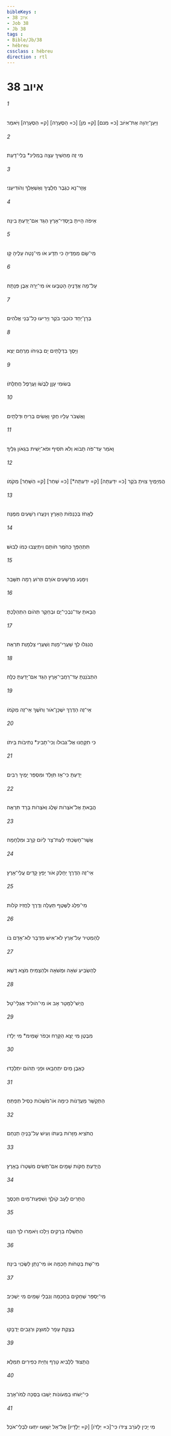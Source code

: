 ```yaml
---
bibleKeys : 
- איוב 38
- Job 38
- Jb 38
tags : 
- Bible/Jb/38
- hébreu
cssclass : hébreu
direction : rtl
---
```


# איוב 38

###### 1
וַיַּעַן־יְהוָה אֶת־אִיֹּוב [כ= מִנם] [ק= מִן] [כ= הַסְּעָרָה] [ק= הַסְּעָרָה] וַיֹּאמַר׃
###### 2
מִי זֶה מַחְשִׁיךְ עֵצָה בְמִלִּינ* בְּלִי־דָעַת׃
###### 3
אֱזָר־נָא כְגֶבֶר חֲלָצֶיךָ וְאֶשְׁאָלְךָ וְהֹודִיעֵנִי׃
###### 4
אֵיפֹה הָיִיתָ בְּיָסְדִי־אָרֶץ הַגֵּד אִם־יָדַעְתָּ בִינָה׃
###### 5
מִי־שָׂם מְמַדֶּיהָ כִּי תֵדָע אֹו מִי־נָטָה עָלֶיהָ קָּו׃
###### 6
עַל־מָה אֲדָנֶיהָ הָטְבָּעוּ אֹו מִי־יָרָה אֶבֶן פִּנָּתָהּ׃
###### 7
בְּרָן־יַחַד כֹּוכְבֵי בֹקֶר וַיָּרִיעוּ כָּל־בְּנֵי אֱלֹהִים׃
###### 8
וַיָּסֶךְ בִּדְלָתַיִם יָם בְּגִיחֹו מֵרֶחֶם יֵצֵא׃
###### 9
בְּשׂוּמִי עָןָן לְבֻשֹׁו וַעֲרָפֶל חֲתֻלָּתֹו׃
###### 10
וָאֶשְׁבֹּר עָלָיו חֻקִּי וָאָשִׂים בְּרִיחַ וּדְלָתָיִם׃
###### 11
וָאֹמַר עַד־פֹּה תָבֹוא וְלֹא תֹסִיף וּפֹא־יָשִׁית בִּגְאֹון גַּלֶּיךָ׃
###### 12
הֲמִיָּמֶיךָ צִוִּיתָ בֹּקֶר [כ= יִדַּעְתָּה] [ק= יִדַּעְתָּה*] [כ= שַׁחַר] [ק= הַשַּׁחַר] מְקֹמֹו׃
###### 13
לֶאֱחֹז בְּכַנְפֹות הָאָרֶץ וְיִנָּעֲרוּ רְשָׁעִים מִמֶּנָּה׃
###### 14
תִּתְהַפֵּךְ כְּחֹמֶר חֹותָם וְיִתְיַצְּבוּ כְּמֹו לְבוּשׁ׃
###### 15
וְיִמָּנַע מֵרְשָׁעִים אֹורָם וּזְרֹועַ רָמָה תִּשָּׁבֵר׃
###### 16
הֲבָאתָ עַד־נִבְכֵי־יָם וּבְחֵקֶר תְּהֹום הִתְהַלָּכְתָּ׃
###### 17
הֲנִגְלוּ לְךָ שַׁעֲרֵי־מָוֶת וְשַׁעֲרֵי צַלְמָוֶת תִּרְאֶה׃
###### 18
הִתְבֹּנַנְתָּ עַד־רַחֲבֵי־אָרֶץ הַגֵּד אִם־יָדַעְתָּ כֻלָּהּ׃
###### 19
אֵי־זֶה הַדֶּרֶךְ יִשְׁכָּן־אֹור וְחֹשֶׁךְ אֵי־זֶה מְקֹמֹו׃
###### 20
כִּי תִקָּחֶנּוּ אֶל־גְּבוּלֹו וְכִי־תָבִינ* נְתִיבֹות בֵּיתֹו׃
###### 21
יָדַעְתָּ כִּי־אָז תִּוָּלֵד וּמִסְפַּר יָמֶיךָ רַבִּים׃
###### 22
הֲבָאתָ אֶל־אֹצְרֹות שָׁלֶג וְאֹצְרֹות בָּרָד תִּרְאֶה׃
###### 23
אֲשֶׁר־חָשַׂכְתִּי לְעֶת־צָר לְיֹום קְרָב וּמִלְחָמָה׃
###### 24
אֵי־זֶה הַדֶּרֶךְ יֵחָלֶק אֹור יָפֵץ קָדִים עֲלֵי־אָרֶץ׃
###### 25
מִי־פִלַּג לַשֶּׁטֶף תְּעָלָה וְדֶרֶךְ לַחֲזִיז קֹלֹות׃
###### 26
לְהַמְטִיר עַל־אֶרֶץ לֹא־אִישׁ מִדְבָּר לֹא־אָדָם בֹּו׃
###### 27
לְהַשְׂבִּיעַ שֹׁאָה וּמְשֹׁאָה וּלְהַצְמִיחַ מֹצָא דֶשֶׁא׃
###### 28
הֲיֵשׁ־לַמָּטָר אָב אֹו מִי־הֹולִיד אֶגְלֵי־טָל׃
###### 29
מִבֶּטֶן מִי יָצָא הַקָּרַח וּכְפֹר שָׁמַיִמ* מִי יְלָדֹו׃
###### 30
כָּאֶבֶן מַיִם יִתְחַבָּאוּ וּפְנֵי תְהֹום יִתְלַכָּדוּ׃
###### 31
הַתְקַשֵּׁר מַעֲדַנֹּות כִּימָה אֹו־מֹשְׁכֹות כְּסִיל תְּפַתֵּחַ׃
###### 32
הֲתֹצִיא מַזָּרֹות בְּעִתֹּו וְעַיִשׁ עַל־בָּנֶיהָ תַנְחֵם׃
###### 33
הֲיָדַעְתָּ חֻקֹּות שָׁמָיִם אִם־תָּשִׂים מִשְׁטָרֹו בָאָרֶץ׃
###### 34
הֲתָרִים לָעָב קֹולֶךָ וְשִׁפְעַת־מַיִם תְּכַסֶּךָּ׃
###### 35
הַתְשַׁלַּח בְּרָקִים וְיֵלֵכוּ וְיֹאמְרוּ לְךָ הִנֵּנוּ׃
###### 36
מִי־שָׁת בַּטֻּחֹות חָכְמָה אֹו מִי־נָתַן לַשֶּׂכְוִי בִינָה׃
###### 37
מִי־יְסַפֵּר שְׁחָקִים בְּחָכְמָה וְנִבְלֵי שָׁמַיִם מִי יַשְׁכִּיב׃
###### 38
בְּצֶקֶת עָפָר לַמּוּצָק וּרְגָבִים יְדֻבָּקוּ׃
###### 39
הֲתָצוּד לְלָבִיא טָרֶף וְחַיַּת כְּפִירִים תְּמַלֵּא׃
###### 40
כִּי־יָשֹׁחוּ בַמְּעֹונֹות יֵשְׁבוּ בַסֻּכָּה לְמֹו־אָרֶב׃
###### 41
מִי יָכִין לָעֹרֵב צֵידֹו כִּי־[כ= יְלָדֹו] [ק= יְלָדָיו] אֶל־אֵל יְשַׁוֵּעוּ יִתְעוּ לִבְלִי־אֹכֶל׃
